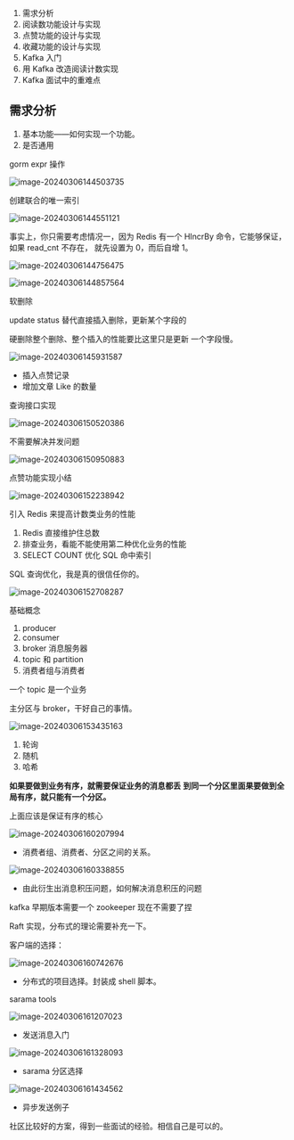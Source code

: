 1. 需求分析
2. 阅读数功能设计与实现
3. 点赞功能的设计与实现
4. 收藏功能的设计与实现
5. Kafka 入门
6. 用 Kafka 改造阅读计数实现
7. Kafka 面试中的重难点

## 需求分析

1. 基本功能——如何实现一个功能。
2. 是否通用

gorm expr 操作

![image-20240306144503735](C:\Users\zhang\AppData\Roaming\Typora\typora-user-images\image-20240306144503735.png)

创建联合的唯一索引

![image-20240306144551121](C:\Users\zhang\AppData\Roaming\Typora\typora-user-images\image-20240306144551121.png)

事实上，你只需要考虑情况一，因为 Redis 有一个
HIncrBy 命令，它能够保证，如果 read_cnt 不存在，
就先设置为 0，而后自增 1。

![image-20240306144756475](C:\Users\zhang\AppData\Roaming\Typora\typora-user-images\image-20240306144756475.png)

![image-20240306144857564](C:\Users\zhang\AppData\Roaming\Typora\typora-user-images\image-20240306144857564.png)

软删除

update status 替代直接插入删除，更新某个字段的

硬删除整个删除、整个插入的性能要比这里只是更新
一个字段慢。

![image-20240306145931587](C:\Users\zhang\AppData\Roaming\Typora\typora-user-images\image-20240306145931587.png)

- 插入点赞记录
- 增加文章 Like 的数量

查询接口实现

![image-20240306150520386](C:\Users\zhang\AppData\Roaming\Typora\typora-user-images\image-20240306150520386.png)

不需要解决并发问题

![image-20240306150950883](C:\Users\zhang\AppData\Roaming\Typora\typora-user-images\image-20240306150950883.png)

点赞功能实现小结

![image-20240306152238942](C:\Users\zhang\AppData\Roaming\Typora\typora-user-images\image-20240306152238942.png)

引入 Redis 来提高计数类业务的性能

1. Redis 直接维护住总数
2. 排查业务，看能不能使用第二种优化业务的性能
3. SELECT COUNT 优化 SQL 命中索引

SQL 查询优化，我是真的很信任你的。

![image-20240306152708287](C:\Users\zhang\AppData\Roaming\Typora\typora-user-images\image-20240306152708287.png)

基础概念

1. producer
2. consumer
3. broker 消息服务器
4. topic 和 partition
5. 消费者组与消费者

一个 topic 是一个业务

主分区与 broker，干好自己的事情。

![image-20240306153435163](C:\Users\zhang\AppData\Roaming\Typora\typora-user-images\image-20240306153435163.png)

1. 轮询
2. 随机
3. 哈希

**如果要做到业务有序，就需要保证业务的消息都丢**
**到同一个分区里面果要做到全局有序，就只能有一个分区。**

上面应该是保证有序的核心

![image-20240306160207994](C:\Users\zhang\AppData\Roaming\Typora\typora-user-images\image-20240306160207994.png)

- 消费者组、消费者、分区之间的关系。

![image-20240306160338855](C:\Users\zhang\AppData\Roaming\Typora\typora-user-images\image-20240306160338855.png)

- 由此衍生出消息积压问题，如何解决消息积压的问题

kafka 早期版本需要一个 zookeeper 现在不需要了捏

Raft 实现，分布式的理论需要补充一下。

客户端的选择：

![image-20240306160742676](C:\Users\zhang\AppData\Roaming\Typora\typora-user-images\image-20240306160742676.png)

- 分布式的项目选择。封装成 shell 脚本。

sarama tools

![image-20240306161207023](C:\Users\zhang\AppData\Roaming\Typora\typora-user-images\image-20240306161207023.png)

- 发送消息入门

![image-20240306161328093](C:\Users\zhang\AppData\Roaming\Typora\typora-user-images\image-20240306161328093.png)

- sarama 分区选择

![image-20240306161434562](C:\Users\zhang\AppData\Roaming\Typora\typora-user-images\image-20240306161434562.png)

- 异步发送例子

社区比较好的方案，得到一些面试的经验。相信自己是可以的。

